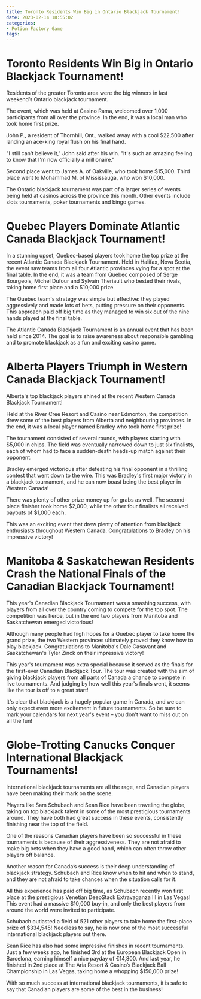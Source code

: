 ```yaml
---
title: Toronto Residents Win Big in Ontario Blackjack Tournament!
date: 2023-02-14 18:55:02
categories:
- Potion Factory Game
tags:
---
```



#  Toronto Residents Win Big in Ontario Blackjack Tournament!

Residents of the greater Toronto area were the big winners in last weekend’s Ontario blackjack tournament.

The event, which was held at Casino Rama, welcomed over 1,000 participants from all over the province. In the end, it was a local man who took home first prize.

John P., a resident of Thornhill, Ont., walked away with a cool $22,500 after landing an ace-king royal flush on his final hand.

"I still can't believe it," John said after his win. "It's such an amazing feeling to know that I'm now officially a millionaire."

Second place went to James A. of Oakville, who took home $15,000. Third place went to Mohammad M. of Mississauga, who won $10,000.

The Ontario blackjack tournament was part of a larger series of events being held at casinos across the province this month. Other events include slots tournaments, poker tournaments and bingo games.

#  Quebec Players Dominate Atlantic Canada Blackjack Tournament!

In a stunning upset, Quebec-based players took home the top prize at the recent Atlantic Canada Blackjack Tournament. Held in Halifax, Nova Scotia, the event saw teams from all four Atlantic provinces vying for a spot at the final table. In the end, it was a team from Quebec composed of Serge Bourgeois, Michel Dufour and Sylvain Theriault who bested their rivals, taking home first place and a $10,000 prize.

The Quebec team's strategy was simple but effective: they played aggressively and made lots of bets, putting pressure on their opponents. This approach paid off big time as they managed to win six out of the nine hands played at the final table.

The Atlantic Canada Blackjack Tournament is an annual event that has been held since 2014. The goal is to raise awareness about responsible gambling and to promote blackjack as a fun and exciting casino game.

#  Alberta Players Triumph in Western Canada Blackjack Tournament!

Alberta's top blackjack players shined at the recent Western Canada Blackjack Tournament!

Held at the River Cree Resort and Casino near Edmonton, the competition drew some of the best players from Alberta and neighbouring provinces. In the end, it was a local player named Bradley who took home first prize!

The tournament consisted of several rounds, with players starting with $5,000 in chips. The field was eventually narrowed down to just six finalists, each of whom had to face a sudden-death heads-up match against their opponent.

Bradley emerged victorious after defeating his final opponent in a thrilling contest that went down to the wire. This was Bradley's first major victory in a blackjack tournament, and he can now boast being the best player in Western Canada!

There was plenty of other prize money up for grabs as well. The second-place finisher took home $2,000, while the other four finalists all received payouts of $1,000 each.

This was an exciting event that drew plenty of attention from blackjack enthusiasts throughout Western Canada. Congratulations to Bradley on his impressive victory!

#  Manitoba & Saskatchewan Residents Crash the National Finals of the Canadian Blackjack Tournament!

This year's Canadian Blackjack Tournament was a smashing success, with players from all over the country coming to compete for the top spot. The competition was fierce, but in the end two players from Manitoba and Saskatchewan emerged victorious!

Although many people had high hopes for a Quebec player to take home the grand prize, the two Western provinces ultimately proved they know how to play blackjack. Congratulations to Manitoba's Dale Casavant and Saskatchewan's Tyler Zinck on their impressive victory!

This year's tournament was extra special because it served as the finals for the first-ever Canadian Blackjack Tour. The tour was created with the aim of giving blackjack players from all parts of Canada a chance to compete in live tournaments. And judging by how well this year's finals went, it seems like the tour is off to a great start!

It's clear that blackjack is a hugely popular game in Canada, and we can only expect even more excitement in future tournaments. So be sure to mark your calendars for next year's event – you don't want to miss out on all the fun!

#  Globe-Trotting Canucks Conquer International Blackjack Tournaments!

International blackjack tournaments are all the rage, and Canadian players have been making their mark on the scene.

Players like Sam Schubach and Sean Rice have been traveling the globe, taking on top blackjack talent in some of the most prestigious tournaments around. They have both had great success in these events, consistently finishing near the top of the field.

One of the reasons Canadian players have been so successful in these tournaments is because of their aggressiveness. They are not afraid to make big bets when they have a good hand, which can often throw other players off balance.

Another reason for Canada’s success is their deep understanding of blackjack strategy. Schubach and Rice know when to hit and when to stand, and they are not afraid to take chances when the situation calls for it.

All this experience has paid off big time, as Schubach recently won first place at the prestigious Venetian DeepStack Extravaganza III in Las Vegas! This event had a massive $10,000 buy-in, and only the best players from around the world were invited to participate.

Schubach outlasted a field of 521 other players to take home the first-place prize of $334,545! Needless to say, he is now one of the most successful international blackjack players out there.

Sean Rice has also had some impressive finishes in recent tournaments. Just a few weeks ago, he finished 3rd at the European Blackjack Open in Barcelona, earning himself a nice payday of €14,800. And last year, he finished in 2nd place at The Aria Resort & Casino’s Blackjack Ball Championship in Las Vegas, taking home a whopping $150,000 prize!

With so much success at international blackjack tournaments, it is safe to say that Canadian players are some of the best in the business!